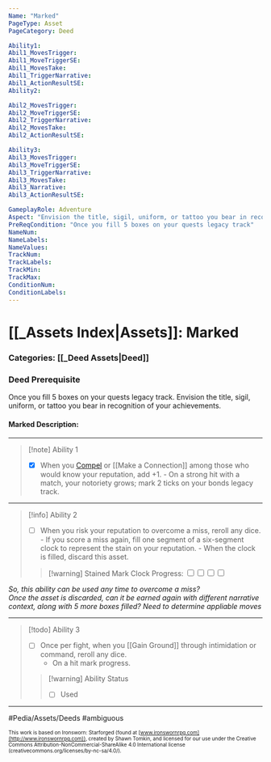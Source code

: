 ```yaml
---
Name: "Marked"
PageType: Asset
PageCategory: Deed

Ability1:
Abil1_MovesTrigger:
Abil1_MoveTriggerSE:
Abil1_MovesTake:
Abil1_TriggerNarrative:
Abil1_ActionResultSE:
Ability2:

Abil2_MovesTrigger:
Abil2_MoveTriggerSE:
Abil2_TriggerNarrative:
Abil2_MovesTake:
Abil2_ActionResultSE:

Ability3:
Abil3_MovesTrigger:
Abil3_MoveTriggerSE:
Abil3_TriggerNarrative:
Abil3_MovesTake:
Abil3_Narrative:
Abil3_ActionResultSE:

GameplayRole: Adventure
Aspect: "Envision the title, sigil, uniform, or tattoo you bear in recognition of your achievements."
PreReqCondition: "Once you fill 5 boxes on your quests legacy track"
NameNum:
NameLabels:
NameValues:
TrackNum:
TrackLabels:
TrackMin:
TrackMax:
ConditionNum:
ConditionLabels:
---
```

# [[_Assets Index|Assets]]: Marked
### Categories: [[_Deed Assets|Deed]]
### Deed Prerequisite
Once you fill 5 boxes on your quests legacy track. Envision the title, sigil, uniform, or tattoo you bear in recognition of your achievements.
#### Marked Description: 
___
> [!note] Ability 1
> - [x] When you [Compel](z_Obsi-Forge-Apedia/Moves/Adventure/Compel.md) or [[Make a Connection]] among those who would know your reputation, add +1. 
> 		- On a strong hit with a match, your notoriety grows; mark 2 ticks on your bonds legacy track.
___
> [!info] Ability 2
> - [ ] When you risk your reputation to overcome a miss, reroll any dice. 
> 		- If you score a miss again, fill one segment of a six-segment clock to represent the stain on your reputation.
> 			- When the clock is filled, discard this asset.
> > [!warning] Stained Mark
> > Clock Progress: <input type="checkbox" /><input type="checkbox" /><input type="checkbox" /><input type="checkbox" />

*So, this ability can be used any time to overcome a miss?  
Once the asset is discarded, can it be earned again with different narrative context, along with 5 more boxes filled?
Need to determine appliable moves*
___
> [!todo] Ability 3
> - [ ] Once per fight, when you [[Gain Ground]] through intimidation or command, reroll any dice.  
> 	- On a hit mark progress.
> > [!warning] Ability Status
> > - [ ] Used
___

#Pedia/Assets/Deeds 
#ambiguous 

<font size=-2>This work is based on Ironsworn: Starforged (found at [www.ironswornrpg.com](http://www.ironswornrpg.com)), created by Shawn Tomkin, and licensed for our use under the Creative Commons Attribution-NonCommercial-ShareAlike 4.0 International license  (creativecommons.org/licenses/by-nc-sa/4.0/).</font>